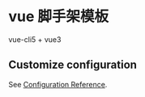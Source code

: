 # vue 脚手架模板

vue-cli5 + vue3

## Customize configuration

See [Configuration Reference](https://cli.vuejs.org/config/).
